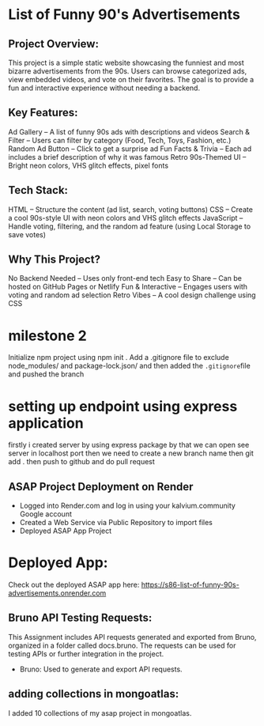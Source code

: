 # List of Funny 90's Advertisements

## Project Overview:
This project is a simple static website showcasing the funniest and most bizarre advertisements from the 90s. Users can browse categorized ads, view embedded videos, and vote on their favorites. The goal is to provide a fun and interactive experience without needing a backend.

## Key Features:
 Ad Gallery – A list of funny 90s ads with descriptions and videos
 Search & Filter – Users can filter by category (Food, Tech, Toys, Fashion, etc.)
 Random Ad Button – Click to get a surprise ad
 Fun Facts & Trivia – Each ad includes a brief description of why it was famous
 Retro 90s-Themed UI – Bright neon colors, VHS glitch effects, pixel fonts

 ## Tech Stack:  
HTML – Structure the content (ad list, search, voting buttons)
CSS – Create a cool 90s-style UI with neon colors and VHS glitch effects
JavaScript – Handle voting, filtering, and the random ad feature (using Local Storage to save votes)



## Why This Project?
 No Backend Needed – Uses only front-end tech
 Easy to Share – Can be hosted on GitHub Pages or Netlify
 Fun & Interactive – Engages users with voting and random ad selection
 Retro Vibes – A cool design challenge using CSS

# milestone 2
 Initialize npm project using npm init .
 Add a .gitignore file to exclude node_modules/ and package-lock.json/ and then added the  `.gitignore`file  and pushed the branch

# setting up endpoint using express application 
  firstly i created server by using express package by that we can open see server in localhost port 
  then we need to create a new branch name then git add . then push to github and do pull request  


## ASAP Project Deployment on Render

- Logged into Render.com and log in using your kalvium.community Google account
- Created a Web Service via Public Repository to import files
- Deployed ASAP App Project


# Deployed App:
Check out the deployed ASAP app here: https://s86-list-of-funny-90s-advertisements.onrender.com

## Bruno API Testing Requests:

This Assignment includes API requests generated and exported from Bruno, organized in a folder called docs.bruno. The requests can be used for testing APIs or further integration in the project.

- Bruno: Used to generate and export API requests.


## adding collections in mongoatlas:


I added 10 collections of my asap project in mongoatlas.